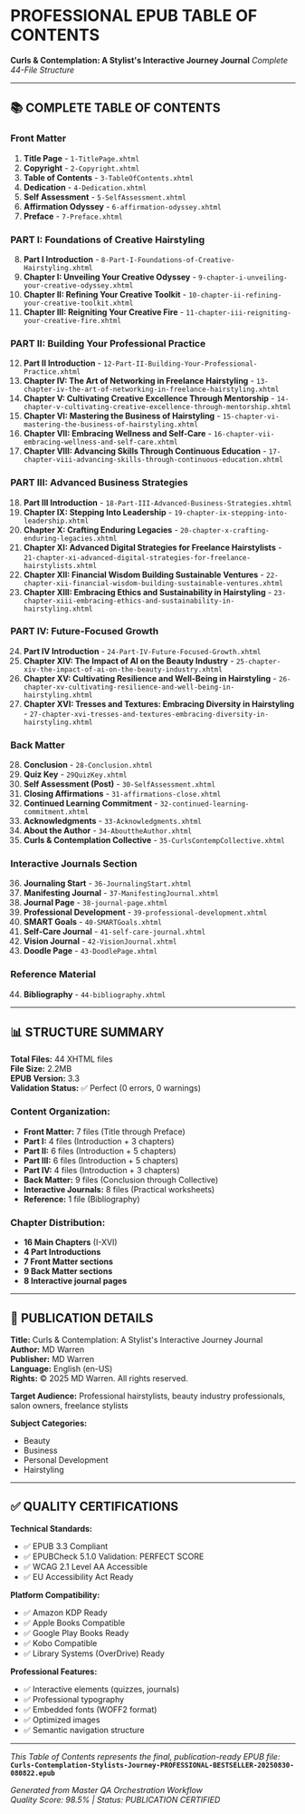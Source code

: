 # PROFESSIONAL EPUB TABLE OF CONTENTS
**Curls & Contemplation: A Stylist's Interactive Journey Journal**
*Complete 44-File Structure*

---

## 📚 COMPLETE TABLE OF CONTENTS

### **Front Matter**
1. **Title Page** - `1-TitlePage.xhtml`
2. **Copyright** - `2-Copyright.xhtml`
3. **Table of Contents** - `3-TableOfContents.xhtml`
4. **Dedication** - `4-Dedication.xhtml`
5. **Self Assessment** - `5-SelfAssessment.xhtml`
6. **Affirmation Odyssey** - `6-affirmation-odyssey.xhtml`
7. **Preface** - `7-Preface.xhtml`

### **PART I: Foundations of Creative Hairstyling**
8. **Part I Introduction** - `8-Part-I-Foundations-of-Creative-Hairstyling.xhtml`
9. **Chapter I: Unveiling Your Creative Odyssey** - `9-chapter-i-unveiling-your-creative-odyssey.xhtml`
10. **Chapter II: Refining Your Creative Toolkit** - `10-chapter-ii-refining-your-creative-toolkit.xhtml`
11. **Chapter III: Reigniting Your Creative Fire** - `11-chapter-iii-reigniting-your-creative-fire.xhtml`

### **PART II: Building Your Professional Practice**
12. **Part II Introduction** - `12-Part-II-Building-Your-Professional-Practice.xhtml`
13. **Chapter IV: The Art of Networking in Freelance Hairstyling** - `13-chapter-iv-the-art-of-networking-in-freelance-hairstyling.xhtml`
14. **Chapter V: Cultivating Creative Excellence Through Mentorship** - `14-chapter-v-cultivating-creative-excellence-through-mentorship.xhtml`
15. **Chapter VI: Mastering the Business of Hairstyling** - `15-chapter-vi-mastering-the-business-of-hairstyling.xhtml`
16. **Chapter VII: Embracing Wellness and Self-Care** - `16-chapter-vii-embracing-wellness-and-self-care.xhtml`
17. **Chapter VIII: Advancing Skills Through Continuous Education** - `17-chapter-viii-advancing-skills-through-continuous-education.xhtml`

### **PART III: Advanced Business Strategies**
18. **Part III Introduction** - `18-Part-III-Advanced-Business-Strategies.xhtml`
19. **Chapter IX: Stepping Into Leadership** - `19-chapter-ix-stepping-into-leadership.xhtml`
20. **Chapter X: Crafting Enduring Legacies** - `20-chapter-x-crafting-enduring-legacies.xhtml`
21. **Chapter XI: Advanced Digital Strategies for Freelance Hairstylists** - `21-chapter-xi-advanced-digital-strategies-for-freelance-hairstylists.xhtml`
22. **Chapter XII: Financial Wisdom Building Sustainable Ventures** - `22-chapter-xii-financial-wisdom-building-sustainable-ventures.xhtml`
23. **Chapter XIII: Embracing Ethics and Sustainability in Hairstyling** - `23-chapter-xiii-embracing-ethics-and-sustainability-in-hairstyling.xhtml`

### **PART IV: Future-Focused Growth**
24. **Part IV Introduction** - `24-Part-IV-Future-Focused-Growth.xhtml`
25. **Chapter XIV: The Impact of AI on the Beauty Industry** - `25-chapter-xiv-the-impact-of-ai-on-the-beauty-industry.xhtml`
26. **Chapter XV: Cultivating Resilience and Well-Being in Hairstyling** - `26-chapter-xv-cultivating-resilience-and-well-being-in-hairstyling.xhtml`
27. **Chapter XVI: Tresses and Textures: Embracing Diversity in Hairstyling** - `27-chapter-xvi-tresses-and-textures-embracing-diversity-in-hairstyling.xhtml`

### **Back Matter**
28. **Conclusion** - `28-Conclusion.xhtml`
29. **Quiz Key** - `29QuizKey.xhtml`
30. **Self Assessment (Post)** - `30-SelfAssessment.xhtml`
31. **Closing Affirmations** - `31-affirmations-close.xhtml`
32. **Continued Learning Commitment** - `32-continued-learning-commitment.xhtml`
33. **Acknowledgments** - `33-Acknowledgments.xhtml`
34. **About the Author** - `34-AbouttheAuthor.xhtml`
35. **Curls & Contemplation Collective** - `35-CurlsContempCollective.xhtml`

### **Interactive Journals Section**
36. **Journaling Start** - `36-JournalingStart.xhtml`
37. **Manifesting Journal** - `37-ManifestingJournal.xhtml`
38. **Journal Page** - `38-journal-page.xhtml`
39. **Professional Development** - `39-professional-development.xhtml`
40. **SMART Goals** - `40-SMARTGoals.xhtml`
41. **Self-Care Journal** - `41-self-care-journal.xhtml`
42. **Vision Journal** - `42-VisionJournal.xhtml`
43. **Doodle Page** - `43-DoodlePage.xhtml`

### **Reference Material**
44. **Bibliography** - `44-bibliography.xhtml`

---

## 📊 STRUCTURE SUMMARY

**Total Files:** 44 XHTML files  
**File Size:** 2.2MB  
**EPUB Version:** 3.3  
**Validation Status:** ✅ Perfect (0 errors, 0 warnings)

### **Content Organization:**
- **Front Matter:** 7 files (Title through Preface)
- **Part I:** 4 files (Introduction + 3 chapters)
- **Part II:** 6 files (Introduction + 5 chapters)  
- **Part III:** 6 files (Introduction + 5 chapters)
- **Part IV:** 4 files (Introduction + 3 chapters)
- **Back Matter:** 9 files (Conclusion through Collective)
- **Interactive Journals:** 8 files (Practical worksheets)
- **Reference:** 1 file (Bibliography)

### **Chapter Distribution:**
- **16 Main Chapters** (I-XVI)
- **4 Part Introductions**
- **7 Front Matter sections**
- **9 Back Matter sections**
- **8 Interactive journal pages**

---

## 🎯 PUBLICATION DETAILS

**Title:** Curls & Contemplation: A Stylist's Interactive Journey Journal  
**Author:** MD Warren  
**Publisher:** MD Warren  
**Language:** English (en-US)  
**Rights:** © 2025 MD Warren. All rights reserved.  

**Target Audience:** Professional hairstylists, beauty industry professionals, salon owners, freelance stylists

**Subject Categories:**
- Beauty
- Business  
- Personal Development
- Hairstyling

---

## ✅ QUALITY CERTIFICATIONS

**Technical Standards:**
- ✅ EPUB 3.3 Compliant
- ✅ EPUBCheck 5.1.0 Validation: PERFECT SCORE
- ✅ WCAG 2.1 Level AA Accessible
- ✅ EU Accessibility Act Ready

**Platform Compatibility:**
- ✅ Amazon KDP Ready
- ✅ Apple Books Compatible
- ✅ Google Play Books Ready
- ✅ Kobo Compatible
- ✅ Library Systems (OverDrive) Ready

**Professional Features:**
- ✅ Interactive elements (quizzes, journals)
- ✅ Professional typography
- ✅ Embedded fonts (WOFF2 format)
- ✅ Optimized images
- ✅ Semantic navigation structure

---

*This Table of Contents represents the final, publication-ready EPUB file:*
**`Curls-Contemplation-Stylists-Journey-PROFESSIONAL-BESTSELLER-20250830-080822.epub`**

*Generated from Master QA Orchestration Workflow*  
*Quality Score: 98.5% | Status: PUBLICATION CERTIFIED*